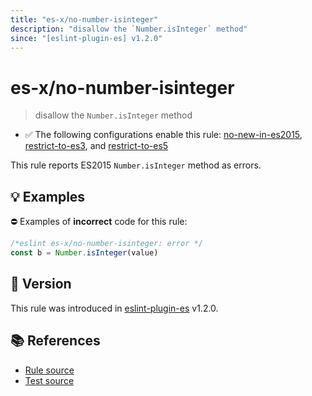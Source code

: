 ```yaml
---
title: "es-x/no-number-isinteger"
description: "disallow the `Number.isInteger` method"
since: "[eslint-plugin-es] v1.2.0"
---
```


# es-x/no-number-isinteger
> disallow the `Number.isInteger` method

- ✅ The following configurations enable this rule: [no-new-in-es2015], [restrict-to-es3], and [restrict-to-es5]

This rule reports ES2015 `Number.isInteger` method as errors.

## 💡 Examples

⛔ Examples of **incorrect** code for this rule:

<eslint-playground type="bad">

```js
/*eslint es-x/no-number-isinteger: error */
const b = Number.isInteger(value)
```

</eslint-playground>

## 🚀 Version

This rule was introduced in [eslint-plugin-es] v1.2.0.

[eslint-plugin-es]: https://github.com/mysticatea/eslint-plugin-es

## 📚 References

- [Rule source](https://github.com/eslint-community/eslint-plugin-es-x/blob/master/lib/rules/no-number-isinteger.js)
- [Test source](https://github.com/eslint-community/eslint-plugin-es-x/blob/master/tests/lib/rules/no-number-isinteger.js)

[no-new-in-es2015]: ../configs/index.md#no-new-in-es2015
[restrict-to-es3]: ../configs/index.md#restrict-to-es3
[restrict-to-es5]: ../configs/index.md#restrict-to-es5

